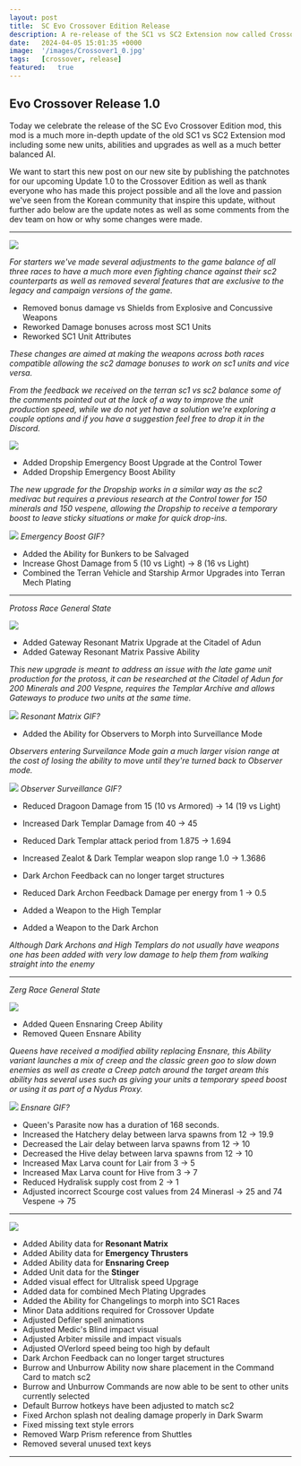 ```yaml
---
layout: post
title:  SC Evo Crossover Edition Release
description: A re-release of the SC1 vs SC2 Extension now called Crossover Edition with some brand new mechanics and tons of rebalance updates
date:   2024-04-05 15:01:35 +0000
image:  '/images/Crossover1_0.jpg'
tags:   [crossover, release]
featured:   true
---
```


## Evo Crossover Release 1.0

Today we celebrate the release of the SC Evo Crossover Edition mod, this mod is a much more in-depth update of the old SC1 vs SC2 Extension mod including some new units, abilities and upgrades as well as a much better balanced AI.

We want to start this new post on our new site by publishing the patchnotes for our upcoming Update 1.0 to the Crossover Edition as well as thank everyone who has made this project possible and all the love and passion we've seen from the Korean community that inspire this update, without further ado below are the update notes as well as some comments from the dev team on how or why some changes were made.

***

![]({{site.baseurl}}/images/Divider_Crossover.png)

_For starters we've made several adjustments to the game balance of all three races to have a much more even fighting chance against their sc2 counterparts as well as removed several features that are exclusive to the legacy and campaign versions of the game._

* Removed bonus damage vs Shields from Explosive and Concussive Weapons
* Reworked Damage bonuses across most SC1 Units
* Reworked SC1 Unit Attributes

_These changes are aimed at making the weapons across both races compatible allowing the sc2 damage bonuses to work on sc1 units and vice versa._ 

_From the feedback we received on the terran sc1 vs sc2 balance some of the comments pointed out at the lack of a way to improve the unit production speed, while we do not yet have a solution we're exploring a couple options and if you have a suggestion feel free to drop it in the Discord._

![]({{site.baseurl}}/images/Divider_Terran.png)

* Added Dropship Emergency Boost Upgrade at the Control Tower
* Added Dropship Emergency Boost Ability

_The new upgrade for the Dropship works in a similar way as the sc2 medivac but requires a previous research at the Control tower for 150 minerals and 150 vespene, allowing the Dropship to receive a temporary boost to leave sticky situations or make for quick drop-ins._

![]({{site.baseurl}}/images/test.png)
*Emergency Boost GIF?*

* Added the Ability for Bunkers to be Salvaged
* Increase Ghost Damage from 5 (10 vs Light) -> 8 (16 vs Light)
* Combined the Terran Vehicle and Starship Armor Upgrades into Terran Mech Plating

***

_Protoss Race General State_

![]({{site.baseurl}}/images/Divider_Protoss.png)

* Added Gateway Resonant Matrix Upgrade at the Citadel of Adun
* Added Gateway Resonant Matrix Passive Ability

_This new upgrade is meant to address an issue with the late game unit production for the protoss, it can be researched at the Citadel of Adun for 200 Minerals and 200 Vespne, requires the Templar Archive and allows Gateways to produce two units at the same time._

![]({{site.baseurl}}/images/test.png)
*Resonant Matrix GIF?*

* Added the Ability for Observers to Morph into Surveillance Mode

_Observers entering Surveilance Mode gain a much larger vision range at the cost of losing the ability to move until they're turned back to Observer mode._

![]({{site.baseurl}}/images/test.png)
*Observer Surveillance GIF?*

* Reduced Dragoon Damage from 15 (10 vs Armored) -> 14 (19 vs Light)
* Increased Dark Templar Damage from 40 -> 45
* Reduced Dark Templar attack period from 1.875 -> 1.694
* Increased Zealot & Dark Templar weapon slop range 1.0 -> 1.3686
* Dark Archon Feedback can no longer target structures
* Reduced Dark Archon Feedback Damage per energy from 1 -> 0.5

* Added a Weapon to the High Templar
* Added a Weapon to the Dark Archon

_Although Dark Archons and High Templars do not usually have weapons one has been added with very low damage to help them from walking straight into the enemy_

***

_Zerg Race General State_

![]({{site.baseurl}}/images/Divider_Zerg.png)

* Added Queen Ensnaring Creep Ability
* Removed Queen Ensnare Ability

_Queens have received a modified ability replacing Ensnare, this Ability variant launches a mix of creep and the classic green goo to slow down enemies as well as create a Creep patch around the target aream this ability has several uses such as giving your units a temporary speed boost or using it as part of a Nydus Proxy._

![]({{site.baseurl}}/images/test.png)
*Ensnare GIF?*

* Queen's Parasite now has a duration of 168 seconds.
* Increased the Hatchery delay between larva spawns from 12 -> 19.9
* Decreased the Lair delay between larva spawns from 12 -> 10
* Decreased the Hive delay between larva spawns from 12 -> 10
* Increased Max Larva count for Lair from 3 -> 5
* Increased Max Larva count for Hive from 3 -> 7
* Reduced Hydralisk supply cost from 2 -> 1
* Adjusted incorrect Scourge cost values from 24 Minerasl -> 25 and 74 Vespene -> 75

***

![]({{site.baseurl}}/images/Divider_CoreMods.png)

* Added Ability data for **Resonant Matrix**
* Added Ability data for **Emergency Thrusters**
* Added Ability data for **Ensnaring Creep**
* Added Unit data for the **Stinger**
* Added visual effect for Ultralisk speed Upgrage
* Added data for combined Mech Plating Upgrades
* Added the Ability for Changelings to morph into SC1 Races
* Minor Data additions required for Crossover Update
* Adjusted Defiler spell animations
* Adjusted Medic's Blind impact visual
* Adjusted Arbiter missile and impact visuals
* Adjusted OVerlord speed being too high by default
* Dark Archon Feedback can no longer target structures
* Burrow and Unburrow Ability now share placement in the Command Card to match sc2
* Burrow and Unburrow Commands are now able to be sent to other units currently selected
* Default Burrow hotkeys have been adjusted to match sc2
* Fixed Archon splash not dealing damage properly in Dark Swarm
* Fixed missing text style errors
* Removed Warp Prism reference from Shuttles
* Removed several unused text keys

***